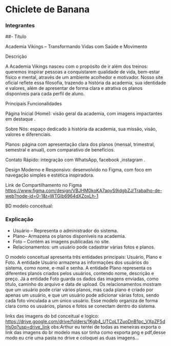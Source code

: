 # Chiclete de Banana

### Integrantes
[comment]: <> (Eduardo Elias Teixeira Oliveira;Francisco Ribas Rodrigues;Kaiky Gomes Leal;Gilzilene Orneles de Sales; Kauã dos Santos Pereira;
https://github.com/chicoribas23
https://github.com/kaikygomes86767
https://github.com/Gilzilene20
https://github.com/Lipekau)
##- Título

Academia Vikings – Transformando Vidas com Saúde e Movimento

Descrição

A Academia Vikings nasceu com o propósito de ir além dos treinos: queremos inspirar pessoas a conquistarem qualidade de vida, bem-estar físico e mental, através de um ambiente acolhedor e motivador. Nosso site oficial reflete essa filosofia, trazendo a história da academia, sua identidade e valores, além de apresentar de forma clara e atrativa os planos disponíveis para cada perfil de aluno.

Principais Funcionalidades

Página Inicial (Home): visão geral da academia, com imagens impactantes em destaque  .

Sobre Nós: espaço dedicado à história da academia, sua missão, visão, valores e diferenciais.

Planos: página com apresentação clara dos planos (mensal, trimestral, semestral e anual), com comparativo de benefícios.

Contato Rápido: integração com WhatsApp, facebook ,instagram .

Design Moderno e Responsivo: desenvolvido no Figma, com foco em navegação simples e estética inspiradora.

Link de Compartilhamento no Figma
https://www.figma.com/design/VBJHM0koKA7apyS9idgbZJ/Trabalho-de-web?node-id=0-1&t=WTGIb6964dXZoxLh-1

BD modelo conceitual: 

### Explicação
- Usuário – Representa o administrador do sistema.  
- Plano– Armazena os planos disponíveis na academia.  
- Foto – Contém as imagens publicadas no site.  
- Relacionamentos: um usuário pode cadastrar várias fotos e planos.

O modelo conceitual apresenta três entidades principais: Usuário, Plano e Foto. A entidade Usuário armazena as informações dos usuários do sistema, como nome, e-mail e senha. A entidade Plano representa os diferentes planos criados pelos usuários, contendo nome, descrição e preço. Já a entidade Foto guarda os dados das imagens enviadas, como título, caminho do arquivo e data de upload.
Os relacionamentos mostram que um usuário pode criar vários planos, mas cada plano é criado por apenas um usuário, e que um usuário pode adicionar várias fotos, sendo cada foto vinculada a um único usuário. Esse modelo organiza de forma clara como os usuários, planos e fotos se conectam dentro do sistema.


links das imagens do bd conceitual e logico: https://drive.google.com/drive/folders/1Kgb4_UTCoLTZuoDnB1pc_VXpZF5dHs0q?usp=drive_link
obs:Arthur eu tentei de todas as meneiras  exporta o link das imagens do br modelo mas sor tinha como exporta png e pdf,desse modo eu crie uma pasta no drive e coloquei as duas imagens...